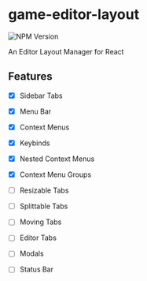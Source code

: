 # game-editor-layout
![NPM Version](https://img.shields.io/npm/v/game-editor-layout?logo=npm)

An Editor Layout Manager for React

## Features
- [x] Sidebar Tabs
- [x] Menu Bar
- [x] Context Menus
- [x] Keybinds
- [x] Nested Context Menus
- [x] Context Menu Groups
- [ ] Resizable Tabs
- [ ] Splittable Tabs
- [ ] Moving Tabs
- [ ] Editor Tabs
- [ ] Modals
- [ ] Status Bar

